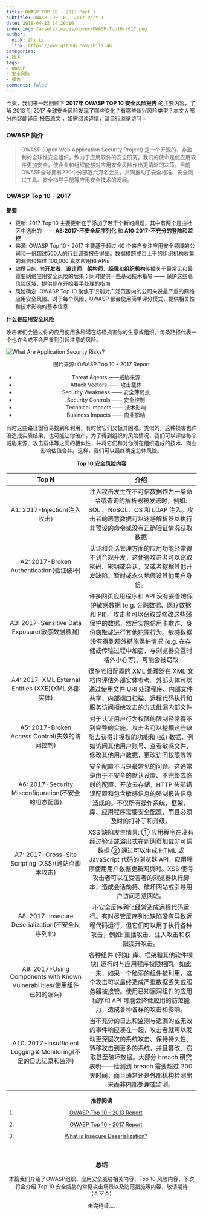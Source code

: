 ```yaml
---
title: OWASP TOP 10 - 2017 Part 1
subtitle: OWASP TOP 10 - 2017 Part 1
date: 2018-04-13 14:26:10
index_img: /assets/images/cover/OWASP-Top10-2017.png
author: 
  nick: Zhi Li
  link: https://www.github.com/zhililab
categories:
- 技术
tags:
- OWASP
- 安全风险
- 报告
comments: false
---
```




今天，我们来一起回顾下 **2017年 OWASP TOP 10 安全风险报告** 的主要内容，了解 2013  到 2017 全球安全风险发现了哪些变化？有哪些新兴风险类型？本文大部分内容翻译自 [报告原文](https://www.owasp.org/images/7/72/OWASP_Top_10-2017_%28en%29.pdf.pdf) ，如需阅读详情，请自行浏览访问 ~

### OWASP 简介

> OWASP (Open Web Application Security Project) 是一个开源的、非盈利的全球性安全组织，致力于应用软件的安全研究。我们的使命是使应用软件更加安全，使企业和组织能够对应用安全风险作出更清晰的决策。目前OWASP全球拥有220个分部近六万名会员，共同推动了安全标准、安全测试工具、安全指导手册等应用安全技术的发展。

### OWASP Top 10 - 2017 

**提要**

- 更新: 2017 Top 10 主要更新在于添加了若干个新的问题，其中有两个是由社区中选出的 —— **A8:2017-不安全反序列化** 和 **A10:2017-不充分的登陆和监控** 
- 来源: OWASP Top 10 - 2017 主要基于超过 40 个来自专注应用安全领域的公司和一份超过500人的行业调查报告得出。数据横跨成百上千的组织机构收集的漏洞和超过 100,000 真实应用和 APIs
- 编撰目的: 向**开发者**、**设计师**、**架构师**、**经理**和**组织机构**传播关于最常见和最重要网络应用安全风险的后果；同时提供一些基础技术指导 —— 保护这些高风险区域，提供现在开始着手处理的指南
- 风险确定: OWASP Top 10 聚焦于识别对广泛范围内的公司来说最严重的网络应用安全风险。对于每个风险，OWASP 都会使用简单评分模式，提供相关性和技术影响的基本信息




**什么是应用安全风险**

攻击者们会通过你的应用使用多种潜在路径损害你的生意或组织。每条路径代表一个也许会或不会严重到引起注意的风险。

![What Are Application Security Risks?](http://f.cl.ly/items/1H2B1r2a0d2u27010b1X/What%20Are%20Application%20Security%20Risks.png)
<center> 图片来源: OWASP Top 10 - 2017 Report <center>

- Threat Agents ——威胁来源
- Attack Vectors —— 攻击载体
- Security Weakness —— 安全薄弱点
- Security Controls —— 安全控制
- Technical Impacts —— 技术影响
- Business Impacts —— 商业影响

有时这些路径很容易找到和利用，有时候它们又极其困难。类似的，这种损害也许没造成实质结果，也可能让你破产。为了得到组织的风险情况，我们可以评估每个威胁来源、攻击载体等之间的相似性，并将它们和对你所在组织造成的技术、商业影响估值合并。这样，我们可以最终确定总体风险。

**Top 10 安全风险内容**

|                            Top N                             |                             介绍                             |
| :----------------------------------------------------------: | :----------------------------------------------------------: |
|                 A1: 2017-Injection(注入攻击)                 | 注入攻击发生在不可信数据作为一条命令或查询的解析器被发送时，例如: SQL 、NoSQL、OS 和 LDAP 注入。攻击者的恶意数据可以迷惑解析器以执行非预设的命令或没有正确验证情况获取数据 |
|           A2: 2017-Broken Authentication(验证破坏)           | 认证和会话管理方面的应用功能经常得不到合规开发，这使得攻击者可以窃取密码、密钥或会话，又或者挖掘其他开发缺陷，暂时或永久地假设其他用户身份。 |
|        A3: 2017-Sensitive Data Exposure(敏感数据暴漏)        | 许多网页应用程序和 API 没有妥善地保护敏感数据 (e.g. 金融数据、医疗数据和 PII)。攻击者可以窃取或修改这些弱保护的数据，然后实施信用卡欺诈、身份窃取或进行其他犯罪行为。敏感数据没有得到额外措施保护情况 (e.g. 在存储或传输过程中加密、与浏览器交互时格外小心等)，可能会被窃取 |
|      A4: 2017-XML External Entities (XXE)(XML 外部实体)      | 很多老旧配置的 XML 处理器在 XML 文档内评估外部实体参考。外部实体可以通过使用文件 URI 处理程序、内部文件共享、内部端口扫描、远程代码执行和服务访问拒绝攻击的方式纰漏内部文件 |
|        A5: 2017-Broken Access Control(失效的访问控制)        | 对于认证用户行为权限的限制经常得不到完整的实施。攻击者可以挖掘这些缺陷去获得非授权的功能和 (或) 数据，例如访问其他用户账号、查看敏感文件、修改其他用户数据，更改访问权限等等 |
|     A6: 2017-Security Misconfiguration(不安全的组态配置)     | 安全配置不当是最常见的问题。这通常是由于不安全的默认设置、不完整或临时的配置，开放云存储，HTTP 头部错误配置和包含敏感信息的强制报告信息造成的。不仅所有操作系统、框架、库、应用程序需要安全配置，而且必须及时的打补丁和升级。 |
|     A7: 2017-Cross-Site Scripting (XSS)(跨站点脚本攻击)      | XSS 缺陷发生情景: ① 应用程序在没有经过验证或溢出式在新网页加载非可信数据 ② 通过可以生成 HTML 或 JavaScript 代码的浏览器 API，应用程序使用用户数据更新网页时。XSS 使得攻击者可以在受害者的浏览器执行脚本，造成会话劫持、破坏网站或引导用户访问恶意网站。 |
|      A8: 2017-Insecure Deserialization(不安全反序列化)       | 不安全反序列化经常造成远程代码运行。有时尽管反序列化缺陷没有导致远程代码运行，但它们可以用于执行各种攻击，例如: 重播攻击、注入攻击和权限提升攻击。 |
| A9: 2017-Using Components with Known Vulnerabilities(使用组件已知的漏洞) | 各种组件 (例如: 库、框架和其他软件模块) 运行时与应用程序权限相同。如此一来，如果一个脆弱的组件被利用，这个攻击可以最终造成严重数据丢失或服务器被接管。使用已知漏洞组件的应用程序和 API 可能会降低应用的防范能力，造成各种各样的攻击和影响。 |
| A10: 2017-Insufficient Logging & Monitoring(不足的日志记录和监测) | 当不充分的日志和监测与遗漏的或无效的事件响应凑在一起，攻击者就可以发动更深层次的系统攻击、保持持久性、转移攻击到更多的系统，并且篡改、窃取甚至破坏数据。大部分 breach 研究表明——检测到 breach 需要超过 200 天时间，而且通常还是外部机构检测出来而非内部处理或监测。 |

**推荐阅读**

1. [OWASP Top 10 - 2013 Report](https://www.owasp.org/images/f/f8/OWASP_Top_10_-_2013.pdf)

2. [OWASP Top 10 - 2017 Report](https://www.owasp.org/images/7/72/OWASP_Top_10-2017_%28en%29.pdf.pdf)

3. [What is Insecure Deserialization?](https://www.acunetix.com/blog/articles/what-is-insecure-deserialization/)

   ​

### 总结

本篇我们介绍了OWASP组织、应用安全威胁相关内容、Top 10 风险内容，下次将会介绍 Top 10 安全威胁的常见攻击场景以及防范措施等内容，敬请期待 (☆▽☆)

未完待续....